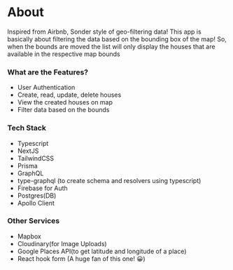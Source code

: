 # About

Inspired from Airbnb, Sonder style of geo-filtering data! This app is basically about filtering the data based on the bounding box of the map! So, when the bounds are moved the list will only display the houses that are available in the respective map bounds


### What are the Features?

- User Authentication 
- Create, read, update, delete houses
- View the created houses on map
- Filter data based on the bounds

### Tech Stack

- Typescript
- NextJS
- TailwindCSS
- Prisma
- GraphQL
- type-graphql (to create schema and resolvers using typescript)
- Firebase for Auth
- Postgres(DB)
- Apollo Client

### Other Services

- Mapbox
- Cloudinary(for Image Uploads)
- Google Places API(to get latitude and longitude of a place)
- React hook form (A huge fan of this one! 😀)
